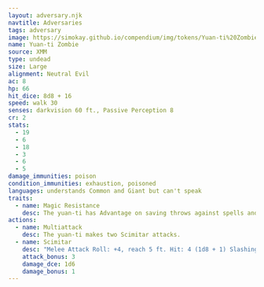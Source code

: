 ```yaml
---
layout: adversary.njk
navtitle: Adversaries
tags: adversary
image: https://simokay.github.io/compendium/img/tokens/Yuan-ti%20Zombie.webp
name: Yuan-ti Zombie
source: XMM
type: undead
size: Large
alignment: Neutral Evil
ac: 8
hp: 66
hit_dice: 8d8 + 16
speed: walk 30
senses: darkvision 60 ft., Passive Perception 8
cr: 2
stats:
  - 19
  - 6
  - 18
  - 3
  - 6
  - 5
damage_immunities: poison
condition_immunities: exhaustion, poisoned
languages: understands Common and Giant but can't speak
traits:
  - name: Magic Resistance
    desc: The yuan-ti has Advantage on saving throws against spells and other magical effects.
actions:
  - name: Multiattack
    desc: The yuan-ti makes two Scimitar attacks.
  - name: Scimitar
    desc: "Melee Attack Roll: +4, reach 5 ft. Hit: 4 (1d8 + 1) Slashing damage."
    attack_bonus: 3
    damage_dce: 1d6
    damage_bonus: 1
---
```

